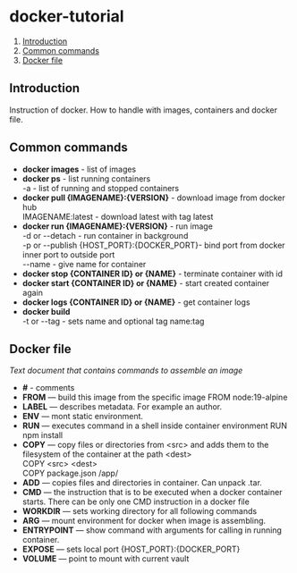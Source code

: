 # docker-tutorial

1. [Introduction](#introduction)
2. [Common commands](#common-commands)
3. [Docker file](#docker-file)


## Introduction

<p>
Instruction of docker. How to handle with images, containers and docker file.
</p>

## Common commands

- **docker images** - list of images
- **docker ps** - list running containers\
    -a - list of running and stopped containers
- **docker pull {IMAGENAME}:{VERSION}** - download image from docker hub\
  IMAGENAME:latest - download latest with tag latest
- **docker run {IMAGENAME}:{VERSION}** - run image\
    -d or --detach - run container in background\
    -p or --publish {HOST_PORT}:{DOCKER_PORT}- bind port from docker inner port to outside port\
    --name - give name for container
- **docker stop {CONTAINER ID} or {NAME}** - terminate container with id
- **docker start {CONTAINER ID} or {NAME}** - start created container again 
- **docker logs {CONTAINER ID} or {NAME}** - get container logs
- **docker build**\
    -t or --tag - sets name and optional tag name:tag

## Docker file
<p><i>Text document that contains commands to assemble an image </i></p>

- **\#** - comments
- **FROM** — build this image from the specific image
    FROM node:19-alpine
- **LABEL** — describes metadata. Fоr example an author.
- **ENV** — mont static environment.
- **RUN** — executes command in a shell inside container environment
    RUN npm install
- **COPY** — copy files or directories from \<src> and adds them to the filesystem of the container at the path \<dest>\
    COPY \<src> \<dest>\
    COPY package.json /app/
- **ADD** — copies files and directories in container. Can unpack .tar.
- **CMD** — the instruction that is to be executed when a docker container starts. There can be only one CMD instruction in a docker file
- **WORKDIR** — sets working directory for all following commands
- **ARG** — mount environment for docker when image is assembling.
- **ENTRYPOINT** — show command with arguments for calling in running container.
- **EXPOSE** — sets local port
    {HOST_PORT}:{DOCKER_PORT}
- **VOLUME** — point to mount with current vault
